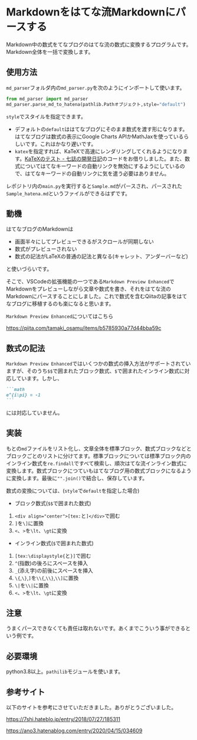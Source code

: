 # Markdownをはてな流Markdownにパースする
Markdown中の数式をてなブログのはてな流の数式に変換するプログラムです。Markdown全体を一括で変換します。

## 使用方法

`md_parser`フォルダ内の`md_parser.py`を次のようにインポートして使います。

```python
from md_parser import md_parser
md_parser.parse_md_to_hatena(pathlib.Pathオブジェクト,style="default")
```

`style`でスタイルを指定できます。

- デフォルトの`default`ははてなブログにそのまま数式を渡す形になります。はてなブログは数式の表示にGoogle Charts APIかMathJaxを使っているらしいです。これはかなり遅いです。
- `katex`を指定すれば、KaTeXで高速にレンダリングしてくれるようになります。[KaTeXのテスト - 七誌の開発日記](https://7shi.hateblo.jp/entry/2018/07/28/231859)のコードをお借りしました。また、数式についてはてなキーワードの自動リンクを無効にするようにしているので、はてなキーワードの自動リンクに気を遣う必要はありません。

レポジトリ内の`main.py`を実行すると`Sample.md`がパースされ、パースされた`Sample_hatena.md`というファイルができるはずです。


## 動機
はてなブログのMarkdownは

- 画面半々にしてプレビューできるがスクロールが同期しない
- 数式がプレビューされない
- 数式の記法がLaTeXの普通の記法と異なる(キャレット、アンダーバーなど)

と使いづらいです。

そこで、VSCodeの拡張機能の一つである`Markdown Preview Enhanced`でMarkdownをプレビューしながら文章や数式を書き、それをはてな流のMarkdownにパースすることにしました。これで数式を含むQiitaの記事をはてなブログに移植するのも楽になると思います。

`Markdown Preview Enhanced`についてはこちら

https://qiita.com/tamaki_osamu/items/b5785930a77d44bba59c


## 数式の記法

`Markdown Preview Enhanced`ではいくつかの数式の挿入方法がサポートされていますが、そのうち`$$`で囲まれたブロック数式、`$`で囲まれたインライン数式に対応しています。しかし、

````MarkDown
```math
e^{i\pi} = -1
```
````

には対応していません。


## 実装

もとの`md`ファイルをリスト化し、文章全体を標準ブロック、数式ブロックなどとブロックごとのリストに分けてます。標準ブロックについては標準ブロック内のインライン数式を`re.findall`ですべて検索し、順次はてな流インライン数式に変換します。数式ブロックにつていもはてなブログ用の数式ブロックになるように変換します。最後に`"".join()`で結合し、保存しています。

数式の変換については、(`style`で`default`を指定した場合)

- ブロック数式(`$$`で囲まれた数式)

1. `<div align="center">[tex:`と`]</div>`で囲む
2. `]`を`\]`に置換
3. `<`、`>`を`\lt`、`\gt`に変換

- インライン数式(`$`で囲まれた数式)

1. `[tex:\displaystyle{`と`}]`で囲む
2. `^`(指数)の後ろにスペースを挿入
3. `_`(添え字)の前後にスペースを挿入
4. `\{`,`\}`,`]`を`\\{`,`\\}`,`\\]`に置換
5. `\|`を`\\|`に置換
5. `<`、`>`を`\lt`、`\gt`に変換

## 注意
うまくパースできなくても責任は取れないです。あくまでこういう事ができるという例です。

## 必要環境
python3.8以上。`pathilib`モジュールを使います。

## 参考サイト

以下のサイトを参考にさせていただきました。ありがとうございました。

https://7shi.hateblo.jp/entry/2018/07/27/185311

https://ano3.hatenablog.com/entry/2020/04/15/034609
